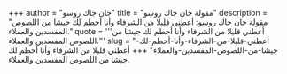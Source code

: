 +++
author = "جان جاك روسو"
title = "مقولة جان جاك روسو"
description = "مقولة جان جاك روسو: أعطني قليلا من الشرفاء وأنا أحطم لك جيشا من اللصوص المفسدين والعملاء."
quote = '''أعطني قليلا من الشرفاء وأنا أحطم لك جيشا من اللصوص المفسدين والعملاء.''' 
slug = "أعطني-قليلا-من-الشرفاء-وأنا-أحطم-لك-جيشا-من-اللصوص-المفسدين-والعملاء"
+++
أعطني قليلا من الشرفاء وأنا أحطم لك جيشا من اللصوص المفسدين والعملاء.
